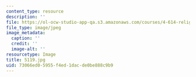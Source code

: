 ```yaml
---
content_type: resource
description: ''
file: https://ol-ocw-studio-app-qa.s3.amazonaws.com/courses/4-614-religious-architecture-and-islamic-cultures-fall-2002/73066ed05955f4ed1dacde0be888c9b9_5119.jpg
file_type: image/jpeg
image_metadata:
  caption: ''
  credit: ''
  image-alt: ''
resourcetype: Image
title: 5119.jpg
uid: 73066ed0-5955-f4ed-1dac-de0be888c9b9
---
```

